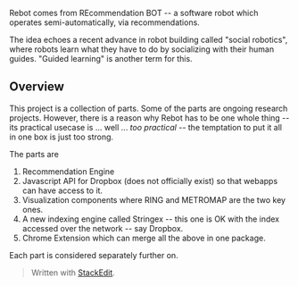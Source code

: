 Rebot comes from REcommendation BOT -- a software robot which operates semi-automatically, via recommendations. 

The idea echoes a recent advance in robot building called "social robotics", where robots learn what they have to do by socializing with their human guides.  "Guided learning" is another term for this. 


## Overview 

This project is a collection of parts. Some of the parts are ongoing research projects.  However, there is a reason why Rebot has to be one whole thing -- its practical usecase is ... well ... *too practical* -- the temptation to put it all in one box is just too strong.  

The parts are
 1. Recommendation Engine
 2. Javascript API for Dropbox (does not officially exist) so that webapps can have access to it. 
 3. Visualization components where RING and METROMAP are the two key ones.
 4. A new indexing engine called Stringex -- this one is OK with the index accessed over the network -- say Dropbox.
 5. Chrome Extension which can merge all the above in one package. 
    

Each part is considered separately further on. 




> Written with [StackEdit](https://stackedit.io/).